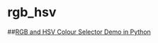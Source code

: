rgb_hsv
=======

##[RGB and HSV Colour Selector Demo in Python](http://mikequentelsoftware.blogspot.ca/2012/12/rgb-hsv-colour-picker-demo-in-python.html)
